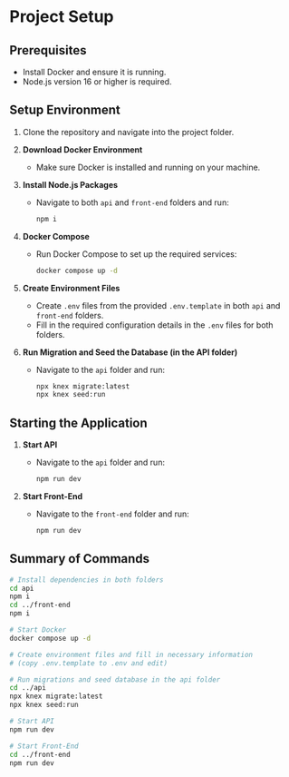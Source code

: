 # Project Setup

## Prerequisites

- Install Docker and ensure it is running.
- Node.js version 16 or higher is required.

## Setup Environment

1. Clone the repository and navigate into the project folder.

2. **Download Docker Environment**

   - Make sure Docker is installed and running on your machine.

3. **Install Node.js Packages**

   - Navigate to both `api` and `front-end` folders and run:
     ```sh
     npm i
     ```

4. **Docker Compose**

   - Run Docker Compose to set up the required services:
     ```sh
     docker compose up -d
     ```

5. **Create Environment Files**

   - Create `.env` files from the provided `.env.template` in both `api` and `front-end` folders.
   - Fill in the required configuration details in the `.env` files for both folders.

6. **Run Migration and Seed the Database (in the API folder)**
   - Navigate to the `api` folder and run:
     ```sh
     npx knex migrate:latest
     npx knex seed:run
     ```

## Starting the Application

1. **Start API**

   - Navigate to the `api` folder and run:
     ```sh
     npm run dev
     ```

2. **Start Front-End**
   - Navigate to the `front-end` folder and run:
     ```sh
     npm run dev
     ```

## Summary of Commands

```sh
# Install dependencies in both folders
cd api
npm i
cd ../front-end
npm i

# Start Docker
docker compose up -d

# Create environment files and fill in necessary information
# (copy .env.template to .env and edit)

# Run migrations and seed database in the api folder
cd ../api
npx knex migrate:latest
npx knex seed:run

# Start API
npm run dev

# Start Front-End
cd ../front-end
npm run dev
```
